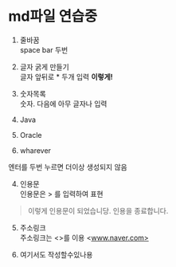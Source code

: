 # md파일 연습중  
  
1. 줄바꿈  
space bar 두번  

2. 글자 굵게 만들기  
글자 앞뒤로 * 두개 입력
**이렇게!**  

3. 숫자목록  
숫자. 다음에 아무 글자나 입력  
1. Java
2. Oracle
3. wharever

엔터를 두번 누르면 더이상 생성되지 않음  

4. 인용문  
인용문은 > 를 입력하여 표현
> 이렇게 인용문이 되었습니당.
> 인용을 종료합니다.

5. 주소링크  
주소링크는 <>를 이용
<www.naver.com>


6. 여기서도 작성할수있나용
## 
